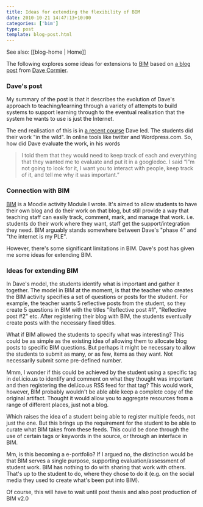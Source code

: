 ```yaml
---
title: Ideas for extending the flexibility of BIM
date: 2010-10-21 14:47:13+10:00
categories: ['bim']
type: post
template: blog-post.html
---
```


See also: [[blog-home | Home]]

The following explores some ideas for extensions to [BIM](/blog2/research/bam-blog-aggregation-management/) based on [a blog post](http://davecormier.com/edblog/2010/10/21/my-ple-model-is-the-internet-no-more-system-for-me/) from [Dave Cormier](http://davecormier.com/edblog/whos-dave/).

### Dave's post

My summary of the post is that it describes the evolution of Dave's approach to teaching/learning through a variety of attempts to build systems to support learning through to the eventual realisation that the system he wants to use is just the Internet.

The end realisation of this is in [a recent course](http://wikieducator.org/User:Davecormier/Books/Educational_Technology_and_the_Adult_Learner) Dave led. The students did their work "in the wild". In online tools like twitter and Wordpress.com. So, how did Dave evaluate the work, in his words

> I told them that they would need to keep track of each and everything that they wanted me to evaluate and put it in a googledoc. I said “I”m not going to look for it, I want you to interact with people, keep track of it, and tell me why it was important.”

### Connection with BIM

[BIM](/blog2/research/bam-blog-aggregation-management/) is a Moodle activity Module I wrote. It's aimed to allow students to have their own blog and do their work on that blog, but still provide a way that teaching staff can easily track, comment, mark, and manage that work. i.e. students do their work where they want, staff get the support/integration they need. BIM arguably stands somewhere between Dave's "phase 4" and "the internet is my PLE".

However, there's some significant limitations in BIM. Dave's post has given me some ideas for extending BIM.

### Ideas for extending BIM

In Dave's model, the students identify what is important and gather it together. The model in BIM at the moment, is that the teacher who creates the BIM activity specifies a set of questions or posts for the student. For example, the teacher wants 5 reflective posts from the student, so they create 5 questions in BIM with the titles "Reflective post #1", "Reflective post #2" etc. After registering their blog with BIM, the students eventually create posts with the necessary fixed titles.

What if BIM allowed the students to specify what was interesting? This could be as simple as the existing idea of allowing them to allocate blog posts to specific BIM questions. But perhaps it might be necessary to allow the students to submit as many, or as few, items as they want. Not necessarily submit some pre-defined number.

Mmm, I wonder if this could be achieved by the student using a specific tag in del.icio.us to identify and comment on what they thought was important and then registering the del.ico.us RSS feed for that tag? This would work, however, BIM probably wouldn't be able able keep a complete copy of the original artifact. Thought it would allow you to aggregate resources from a range of different places, just not a blog.

Which raises the idea of a student being able to register multiple feeds, not just the one. But this brings up the requirement for the student to be able to curate what BIM takes from these feeds. This could be done through the use of certain tags or keywords in the source, or through an interface in BIM.

Mm, is this becoming a e-portfolio? If I argued no, the distinction would be that BIM serves a single purpose, supporting evaluation/assessment of student work. BIM has nothing to do with sharing that work with others. That's up to the student to do, where they chose to do it (e.g. on the social media they used to create what's been put into BIM).

Of course, this will have to wait until post thesis and also post production of BIM v2.0